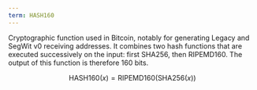 ```yaml
---
term: HASH160
---
```


Cryptographic function used in Bitcoin, notably for generating Legacy and SegWit v0 receiving addresses. It combines two hash functions that are executed successively on the input: first SHA256, then RIPEMD160. The output of this function is therefore 160 bits.

$$\text{HASH160}(x) = \text{RIPEMD160}(\text{SHA256}(x))$$